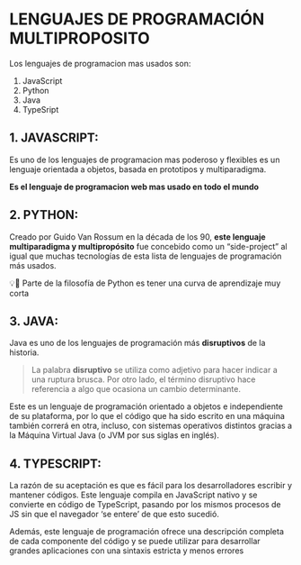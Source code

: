 # LENGUAJES DE PROGRAMACIÓN MULTIPROPOSITO
Los lenguajes de programacion mas usados son:

1. JavaScript
2. Python
3. Java
4. TypeSript
   
## 1. JAVASCRIPT:
Es uno de los lenguajes de programacion mas poderoso y flexibles es un lenguaje orientada a objetos, basada en prototipos y multiparadigma.

**Es el lenguaje de programacion web mas usado en todo el mundo**

## 2. PYTHON:
Creado por Guido Van Rossum en la década de los 90, **este lenguaje multiparadigma y multipropósito** fue concebido como un “side-project” al igual que muchas tecnologías de esta lista de lenguajes de programación más usados.

💡🚀 Parte de la filosofía de Python es tener una curva de aprendizaje muy corta

## 3. JAVA:
Java es uno de los lenguajes de programación más **disruptivos** de la historia.
> La palabra **disruptivo** se utiliza como adjetivo para hacer indicar a una ruptura brusca. Por otro lado, el término disruptivo hace referencia a algo que ocasiona un cambio determinante.

 Este es un lenguaje de programación orientado a objetos e independiente de su plataforma, por lo que el código que ha sido escrito en una máquina también correrá en otra, incluso, con sistemas operativos distintos gracias a la Máquina Virtual Java (o JVM por sus siglas en inglés).

## 4. TYPESCRIPT:
 La razón de su aceptación es que es fácil para los desarrolladores escribir y mantener códigos.
 Este lenguaje compila en JavaScript nativo y se convierte en código de TypeScript, pasando por los mismos procesos de JS sin que el navegador ‘se entere’ de que esto sucedió.

Además, este lenguaje de programación ofrece una descripción completa de cada componente del código y se puede utilizar para desarrollar grandes aplicaciones con una sintaxis estricta y menos errores
